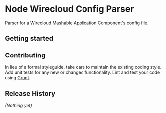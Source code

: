 # Node Wirecloud Config Parser

Parser for a Wirecloud Mashable Application Component's config file.

## Getting started

###

## Contributing

In lieu of a formal styleguide, take care to maintain the existing coding style. Add unit tests for any new or changed functionality. Lint and test your code using [Grunt](http://gruntjs.com/).

## Release History
_(Nothing yet)_
